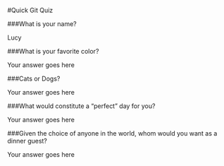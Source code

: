 #Quick Git Quiz

###What is your name?

Lucy

###What is your favorite color?

Your answer goes here

###Cats or Dogs?

Your answer goes here

###What would constitute a “perfect” day for you?

Your answer goes here

###Given the choice of anyone in the world, whom would you want as a dinner guest?

Your answer goes here
